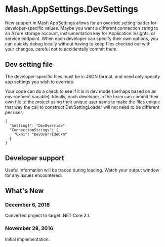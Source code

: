 # Mash.AppSettings.DevSettings

New support in Mash.AppSettings allows for an override setting loader for developer-specific values.
Maybe you want a different connection string to an Azure storage account, instrumentation key for Application Insights, or service endpoint.
When each developer can specify their own options, you can quickly debug locally without having to keep files checked out with your changes, careful not to accidentally commit them.

## Dev setting file

The developer-specific files must be in JSON format, and need only specify app settings you wish to override.

Your code can do a check to see if it is in dev mode (perhaps based on an environment variable).
Ideally, each developer in the team can commit their own file to the project using their unique user name to make the files unique that way the call to construct DevSettingLoader will not need to be different per user.
<pre><code>{
  "Setting1": "DevOverride",
  "ConnectionStrings": {
    "Cxn1": "DevOverrideCxn"
  }
}</code></pre>

## Developer support

Useful information will be traced during loading. Watch your output window for any issues encountered.

## What's New

### December 6, 2018

Converted project to target .NET Core 2.1.

### November 28, 2016

Initial implementation.
